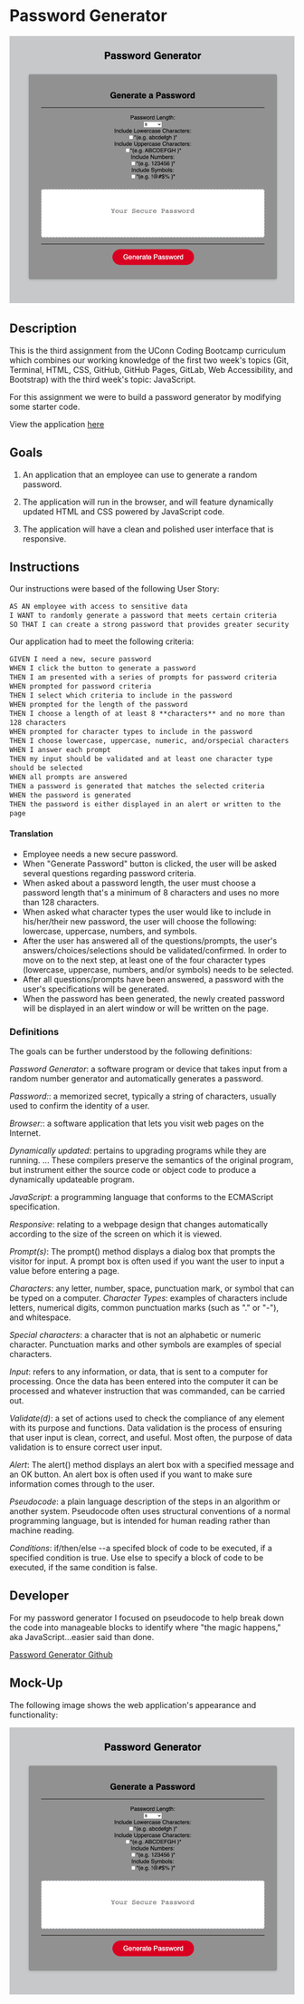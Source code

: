 # Password Generator

![Application Demo](assets/screenshot-generator.png)

## Description

This is the third assignment from the UConn Coding Bootcamp curriculum which combines our working knowledge of the first two week's topics (Git, Terminal, HTML, CSS, GitHub, GitHub Pages, GitLab, Web Accessibility, and Bootstrap) with the third week's topic: JavaScript.

For this assignment we were to build a password generator by modifying some starter code. 

View the application [here](https://dsmooke.github.io/password-generator/) 

## Goals 

1. An application that an employee can use to generate a random password. 

2. The application will run in the browser, and will feature dynamically updated HTML and CSS powered by JavaScript code.

3. The application will have a clean and polished user interface that is responsive.


## Instructions

Our instructions were based of the following User Story:

```
AS AN employee with access to sensitive data
I WANT to randomly generate a password that meets certain criteria
SO THAT I can create a strong password that provides greater security
```

Our application had to meet the following criteria: 

```
GIVEN I need a new, secure password
WHEN I click the button to generate a password
THEN I am presented with a series of prompts for password criteria
WHEN prompted for password criteria
THEN I select which criteria to include in the password
WHEN prompted for the length of the password
THEN I choose a length of at least 8 **characters** and no more than 128 characters
WHEN prompted for character types to include in the password
THEN I choose lowercase, uppercase, numeric, and/orspecial characters
WHEN I answer each prompt
THEN my input should be validated and at least one character type should be selected
WHEN all prompts are answered
THEN a password is generated that matches the selected criteria
WHEN the password is generated
THEN the password is either displayed in an alert or written to the page
```

#### Translation

- Employee needs a new secure password.
- When "Generate Password" button is clicked, the user will be asked several questions regarding password criteria.
- When asked about a password length, the user must choose a password length that's a minimum of 8 characters and uses no more than 128 characters.
- When asked what character types the user would like to include in his/her/their new password, the user will choose the following: lowercase, uppercase, numbers, and symbols. 
- After the user has answered all of the questions/prompts, the user's answers/choices/selections should be validated/confirmed. In order to move on to the next step, at least one of the four character types (lowercase, uppercase, numbers, and/or symbols) needs to be selected.
- After all questions/prompts have been answered, a password with the user's specifications will be generated.
- When the password has been generated, the newly created password will be displayed in an alert window or will be written on the page. 


### Definitions

The goals can be further understood by the following definitions:

*Password Generator*: a software program or device that takes input from a random number generator and automatically generates a password.

*Password:*: a memorized secret, typically a string of characters, usually used to confirm the identity of a user.

*Browser:*: a software application that lets you visit web pages on the Internet.

*Dynamically updated*: pertains to upgrading programs while they are running. ... These compilers preserve the semantics of the original program, but instrument either the source code or object code to produce a dynamically updateable program.

*JavaScript*: a programming language that conforms to the ECMAScript specification.

*Responsive*: relating to a webpage design that changes automatically according to the size of the screen on which it is viewed. 

*Prompt(s)*: The prompt() method displays a dialog box that prompts the visitor for input. A prompt box is often used if you want the user to input a value before entering a page.

*Characters*: any letter, number, space, punctuation mark, or symbol that can be typed on a computer. 
*Character Types*: examples of characters include letters, numerical digits, common punctuation marks (such as "." or "-"), and whitespace.

*Special characters*: a character that is not an alphabetic or numeric character. Punctuation marks and other symbols are examples of special characters.

*Input*: refers to any information, or data, that is sent to a computer for processing. Once the data has been entered into the computer it can be processed and whatever instruction that was commanded, can be carried out.

*Validate(d)*: a set of actions used to check the compliance of any element with its purpose and functions. Data validation is the process of ensuring that user input is clean, correct, and useful. Most often, the purpose of data validation is to ensure correct user input.

*Alert*: The alert() method displays an alert box with a specified message and an OK button. An alert box is often used if you want to make sure information comes through to the user.

*Pseudocode*: a plain language description of the steps in an algorithm or another system. Pseudocode often uses structural conventions of a normal programming language, but is intended for human reading rather than machine reading.

*Conditions*: if/then/else --a specifed block of code to be executed, if a specified condition is true. Use else to specify a block of code to be executed, if the same condition is false.


## Developer

For my password generator I focused on pseudocode to help break down the code into manageable blocks to identify where "the magic happens," aka JavaScript...easier said than done.

[Password Generator Github](https://dsmooke.github.io/password-generator/)

## Mock-Up

The following image shows the web application's appearance and functionality: 

![Application Demo](assets/screenshot-generator.png)
